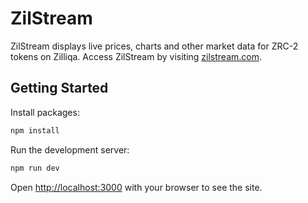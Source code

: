 # ZilStream
ZilStream displays live prices, charts and other market data for ZRC-2 tokens on Zilliqa. Access ZilStream by visiting [zilstream.com](https://zilstream.com).


## Getting Started
Install packages:
```bash
npm install
```

Run the development server:

```bash
npm run dev
```

Open [http://localhost:3000](http://localhost:3000) with your browser to see the site.
